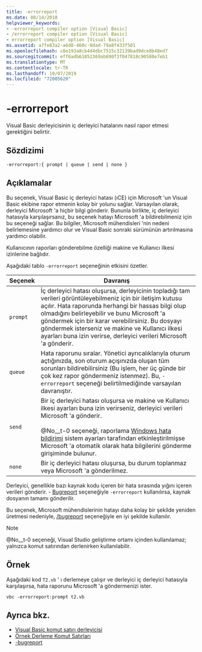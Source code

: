 ```yaml
---
title: -errorreport
ms.date: 08/14/2018
helpviewer_keywords:
- -errorreport compiler option [Visual Basic]
- /errorreport compiler option [Visual Basic]
- errorreport compiler option [Visual Basic]
ms.assetid: a7fe83a2-a6d8-460c-8dad-79a8f433f501
ms.openlocfilehash: c8e193a8cb4d4dbc7515c32139bad9dce8b48ed7
ms.sourcegitcommit: eff6adb61852369ab690f3f047818c90580e7eb1
ms.translationtype: MT
ms.contentlocale: tr-TR
ms.lasthandoff: 10/07/2019
ms.locfileid: "72005620"
---
```

# <a name="-errorreport"></a>-errorreport

Visual Basic derleyicisinin iç derleyici hatalarını nasıl rapor etmesi gerektiğini belirtir.

## <a name="syntax"></a>Sözdizimi

```console
-errorreport:{ prompt | queue | send | none }
```

## <a name="remarks"></a>Açıklamalar

Bu seçenek, Visual Basic iç derleyici hatası (ıCE) için Microsoft 'un Visual Basic ekibine rapor etmenin kolay bir yolunu sağlar. Varsayılan olarak, derleyici Microsoft 'a hiçbir bilgi gönderir. Bununla birlikte, iç derleyici hatasıyla karşılaşırsanız, bu seçenek hatayı Microsoft 'a bildirebilmeniz için bu seçeneği sağlar. Bu bilgiler, Microsoft mühendisleri 'nin nedeni belirlemesine yardımcı olur ve Visual Basic sonraki sürümünün artırılmasına yardımcı olabilir.

Kullanıcının raporları gönderebilme özelliği makine ve Kullanıcı ilkesi izinlerine bağlıdır.

Aşağıdaki tablo `-errorreport` seçeneğinin etkisini özetler.

|Seçenek|Davranış|
|---|---|
|`prompt`|İç derleyici hatası oluşursa, derleyicinin topladığı tam verileri görüntüleyebilmeniz için bir iletişim kutusu açılır. Hata raporunda herhangi bir hassas bilgi olup olmadığını belirleyebilir ve bunu Microsoft 'a göndermek için bir karar verebilirsiniz. Bu dosyayı göndermek isterseniz ve makine ve Kullanıcı ilkesi ayarları buna izin verirse, derleyici verileri Microsoft 'a gönderir.|
|`queue`|Hata raporunu sıralar. Yönetici ayrıcalıklarıyla oturum açtığınızda, son oturum açışınızda oluşan tüm sorunları bildirebilirsiniz (Bu işlem, her üç günde bir çok kez rapor göndermeniz istenmez). Bu, `-errorreport` seçeneği belirtilmediğinde varsayılan davranıştır.|
|`send`|Bir iç derleyici hatası oluşursa ve makine ve Kullanıcı ilkesi ayarları buna izin verirseniz, derleyici verileri Microsoft 'a gönderir.<br /><br /> @No__t-0 seçeneği, raporlama [Windows hata bildirimi](/windows/desktop/wer/windows-error-reporting) sistem ayarları tarafından etkinleştirilmişse Microsoft 'a otomatik olarak hata bilgilerini gönderme girişiminde bulunur. |
|`none`|Bir iç derleyici hatası oluşursa, bu durum toplanmaz veya Microsoft 'a gönderilmez.|

Derleyici, genellikle bazı kaynak kodu içeren bir hata sırasında yığını içeren verileri gönderir. \- [Bugreport](../../../visual-basic/reference/command-line-compiler/bugreport.md) seçeneğiyle `-errorreport` kullanılırsa, kaynak dosyanın tamamı gönderilir.

Bu seçenek, Microsoft mühendislerinin hatayı daha kolay bir şekilde yeniden üretmesi nedeniyle, [/bugreport](../../../visual-basic/reference/command-line-compiler/bugreport.md) seçeneğiyle en iyi şekilde kullanılır.

> [!NOTE]
> @No__t-0 seçeneği, Visual Studio geliştirme ortamı içinden kullanılamaz; yalnızca komut satırından derlenirken kullanılabilir.

## <a name="example"></a>Örnek

Aşağıdaki kod `T2.vb` ' ı derlemeye çalışır ve derleyici iç derleyici hatasıyla karşılaşırsa, hata raporunu Microsoft 'a göndermenizi ister.

```console
vbc -errorreport:prompt t2.vb
```

## <a name="see-also"></a>Ayrıca bkz.

- [Visual Basic komut satırı derleyicisi](../../../visual-basic/reference/command-line-compiler/index.md)
- [Örnek Derleme Komut Satırları](../../../visual-basic/reference/command-line-compiler/sample-compilation-command-lines.md)
- [-bugreport](../../../visual-basic/reference/command-line-compiler/bugreport.md)
